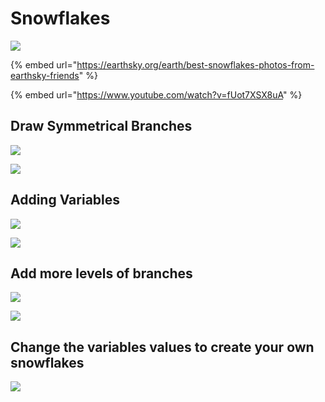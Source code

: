 # Snowflakes

![](../../.gitbook/assets/image.png)

{% embed url="https://earthsky.org/earth/best-snowflakes-photos-from-earthsky-friends" %}

{% embed url="https://www.youtube.com/watch?v=fUot7XSX8uA" %}



## Draw Symmetrical Branches

![](../../.gitbook/assets/image%20%288%29.png)

![](../../.gitbook/assets/image%20%281%29.png)

## Adding Variables

![](../../.gitbook/assets/image%20%284%29.png)

![](../../.gitbook/assets/image%20%282%29.png)

## Add more levels of branches

![](../../.gitbook/assets/image%20%286%29.png)

![](../../.gitbook/assets/image%20%283%29.png)

## Change the variables values to create your own snowflakes

![](../../.gitbook/assets/image%20%285%29.png)

